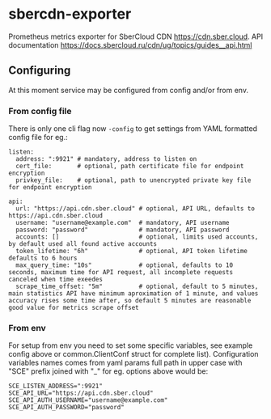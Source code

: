 # sbercdn-exporter

Prometheus metrics exporter for SberCloud CDN https://cdn.sber.cloud.
API documentation https://docs.sbercloud.ru/cdn/ug/topics/guides__api.html

## Configuring
At this moment service may be configured from config and/or from env.
### From config file
There is only one cli flag now `-config` to get settings from YAML formatted config file for eg.:
```
listen:
  address: ":9921" # mandatory, address to listen on
  cert_file:       # optional, path certificate file for endpoint encryption
  privkey_file:    # optional, path to unencrypted private key file for endpoint encryption

api:
  url: "https://api.cdn.sber.cloud" # optional, API URL, defaults to https://api.cdn.sber.cloud
  username: "username@example.com"  # mandatory, API username
  password: "password"              # mandatory, API password
  accounts: []                      # optional, limits used accounts, by default used all found active accounts
  token_lifetime: "6h"              # optional, API token lifetime defaults to 6 hours
  max_query_time: "10s"             # optional, defaults to 10 seconds, maximum time for API request, all incomplete requests canceled when time exeedes
  scrape_time_offset: "5m"          # optional, default to 5 minutes, main statistics API have minimum aproximation of 1 minute, and values accuracy rises some time after, so default 5 minutes are reasonable good value for metrics scrape offset
```
### From env
For setup from env you need to set some specific variables, see example config above or
common.ClientConf struct for complete list). Configuration variables names comes from
yaml params full path in upper case with "SCE" prefix joined with "_" for eg. options above would be:
```
SCE_LISTEN_ADDRESS=":9921"
SCE_API_URL="https://api.cdn.sber.cloud"
SCE_API_AUTH_USERNAME="username@example.com"
SCE_API_AUTH_PASSWORD="password"
```
